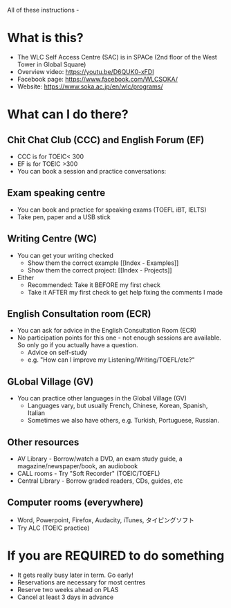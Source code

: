 All of these instructions - 

# What is this?
* The WLC Self Access Centre (SAC) is in SPACe (2nd floor of the West Tower in Global Square)
* Overview video: https://youtu.be/D6QUK0-xFDI
* Facebook page: https://www.facebook.com/WLCSOKA/
* Website: https://www.soka.ac.jp/en/wlc/programs/

# What can I do there?
## Chit Chat Club (CCC) and English Forum (EF)
* CCC is for TOEIC< 300 
* EF is for TOEIC >300 
* You can book a session and practice conversations:

## Exam speaking centre
* You can book and practice for speaking exams (TOEFL iBT, IELTS)
* Take pen, paper and a USB stick

## Writing Centre (WC)
* You can get your writing checked 
    * Show them the correct example [[Index - Examples]]
    * Show them the correct project: [[Index - Projects]] 
* Either
    * Recommended: Take it BEFORE my first check
    * Take it AFTER my first check to get help fixing the comments I made

## English Consultation room (ECR)
* You can ask for advice in the English Consultation Room (ECR)
* No participation points for this one - not enough sessions are available. So only go if you actually have a question. 
    * Advice on self-study
    * e.g. "How can I improve my Listening/Writing/TOEFL/etc?"

## GLobal Village (GV)
* You can practice other languages in the Global Village (GV)
    * Languages vary, but usually French, Chinese, Korean, Spanish, Italian
    * Sometimes we also have others, e.g. Turkish, Portuguese, Russian. 

## Other resources
* AV Library - Borrow/watch a DVD, an exam study guide, a magazine/newspaper/book, an audiobook
* CALL rooms - Try "Soft Recorder" (TOEIC/TOEFL)
* Central Library - Borrow graded readers, CDs, guides, etc

## Computer rooms (everywhere)
* Word, Powerpoint, Firefox, Audacity, iTunes, タイピングソフト
* Try ALC (TOEIC practice)

# If you are REQUIRED to do something
* It gets really busy later in term. Go early!
* Reservations are necessary for most centres
* Reserve two weeks ahead on PLAS
* Cancel at least 3 days in advance